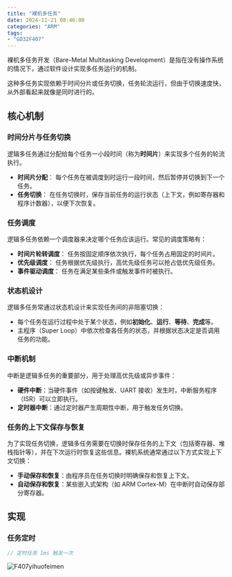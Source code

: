 ```yaml
---
title: "裸机多任务"
date: 2024-11-21 08:46:00
categories: "ARM"
tags: 
- "GD32F407"
---
```


裸机多任务开发（Bare-Metal Multitasking Development）是指在没有操作系统的情况下，通过软件设计实现多任务运行的机制。

这种多任务实现依赖于时间分片或任务切换，任务轮流运行，但由于切换速度快，从外部看起来就像是同时进行的。

## 核心机制

### **时间分片与任务切换**

逻辑多任务通过分配给每个任务一小段时间（称为**时间片**）来实现多个任务的轮流执行。

- **时间片分配**： 每个任务在被调度到时运行一段时间，然后暂停并切换到下一个任务。
- **任务切换**： 在任务切换时，保存当前任务的运行状态（上下文，例如寄存器和程序计数器），以便下次恢复。

### **任务调度**

逻辑多任务依赖一个调度器来决定哪个任务应该运行。常见的调度策略有：

- **时间片轮转调度**： 任务按固定顺序依次执行，每个任务占用固定的时间片。
- **优先级调度**： 任务根据优先级执行，高优先级任务可以抢占低优先级任务。
- **事件驱动调度**： 任务在满足某些条件或触发事件时被执行。

### **状态机设计**

逻辑多任务常通过状态机设计来实现任务间的非阻塞切换：

- 每个任务在运行过程中处于某个状态，例如**初始化**、**运行**、**等待**、**完成**等。
- 主程序（Super Loop）中依次检查各任务的状态，并根据状态决定是否调用任务的功能。

### **中断机制**

中断是逻辑多任务的重要部分，用于处理高优先级或异步事件：

- **硬件中断**：当硬件事件（如按键触发、UART 接收）发生时，中断服务程序（ISR）可以立即执行。
- **定时器中断**：通过定时器产生周期性中断，用于触发任务切换。

### **任务的上下文保存与恢复**

为了实现任务切换，逻辑多任务需要在切换时保存任务的上下文（包括寄存器、堆栈指针等），并在下次运行时恢复这些信息。裸机系统通常通过以下方式实现上下文切换：

- **手动保存和恢复**：由程序员在任务切换时明确保存和恢复上下文。
- **自动保存和恢复**：某些嵌入式架构（如 ARM Cortex-M）在中断时自动保存部分寄存器。





## 实现

### 任务定时

```c
// 定时任务 1ms 触发一次
```



![F407yihuofeimen](/public/image/嵌入式/MCU/ARM/Cortex-M4/GD32/GD32F407/F407yihuofeimen.png)
